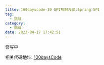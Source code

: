 ```yaml
---
title: 100dayscode-19 SPI机制浅读:Spring SPI
tag:
  - 挑战
category:
  - 挑战
date: 2023-04-17 17:42:51
---
```


誊写中

相关代码地址:
[100daysCode](https://github.com/dgjungleP/100days-code-round1)
